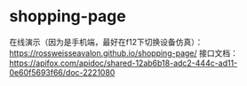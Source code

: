# shopping-page
在线演示（因为是手机端，最好在f12下切换设备仿真）：https://rossweisseavalon.github.io/shopping-page/
接口文档：https://apifox.com/apidoc/shared-12ab6b18-adc2-444c-ad11-0e60f5693f66/doc-2221080

